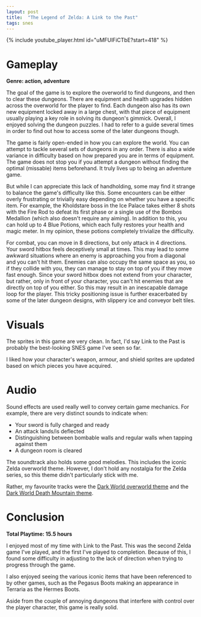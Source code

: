 ```yaml
---
layout: post
title:  "The Legend of Zelda: A Link to the Past"
tags: snes
---
```


{% include youtube_player.html id="uMFUlFiCTbE?start=418" %}

# Gameplay
**Genre: action, adventure**

The goal of the game is to explore the overworld to find dungeons, and then to clear these dungeons. There are equipment and health upgrades hidden across the overworld for the player to find. Each dungeon also has its own new equipment locked away in a large chest, with that piece of equipment usually playing a key role in solving its dungeon's gimmick. Overall, I enjoyed solving the dungeon puzzles. I had to refer to a guide several times in order to find out how to access some of the later dungeons though.

The game is fairly open-ended in how you can explore the world. You can attempt to tackle several sets of dungeons in any order. There is also a wide variance in difficulty based on how prepared you are in terms of equipment. The game does not stop you if you attempt a dungeon without finding the optimal (missable) items beforehand. It truly lives up to being an adventure game.

But while I can appreciate this lack of handholding, some may find it strange to balance the game's difficulty like this. Some encounters can be either overly frustrating or trivially easy depending on whether you have a specific item. For example, the Kholdstare boss in the Ice Palace takes either 8 shots with the Fire Rod to defeat its first phase or a single use of the Bombos Medallion (which also doesn't require any aiming). In addition to this, you can hold up to 4 Blue Potions, which each fully restores your health and magic meter. In my opinion, these potions completely trivialize the difficulty.

For combat, you can move in 8 directions, but only attack in 4 directions. Your sword hitbox feels deceptively small at times. This may lead to some awkward situations where an enemy is approaching you from a diagonal and you can't hit them. Enemies can also occupy the same space as you, so if they collide with you, they can manage to stay on top of you if they move fast enough. Since your sword hitbox does not extend from your character, but rather, only in front of your character, you can't hit enemies that are directly on top of you either. So this may result in an inescapable damage loop for the player. This tricky positioning issue is further exacerbated by some of the later dungeon designs, with slippery ice and conveyor belt tiles.

# Visuals
The sprites in this game are very clean. In fact, I'd say Link to the Past is probably the best-looking SNES game I've seen so far.

I liked how your character's weapon, armour, and shield sprites are updated based on which pieces you have acquired.

# Audio
Sound effects are used really well to convey certain game mechanics. For example, there are very distinct sounds to indicate when:
- Your sword is fully charged and ready
- An attack lands/is deflected
- Distinguishing between bombable walls and regular walls when tapping against them
- A dungeon room is cleared

The soundtrack also holds some good melodies. This includes the iconic Zelda overworld theme.
However, I don't hold any nostalgia for the Zelda series, so this theme didn't particularly stick with me.

Rather, my favourite tracks were the [Dark World overworld theme](https://www.youtube.com/watch?v=BStjuHfP238) and the [Dark World Death Mountain theme](https://www.youtube.com/watch?v=-k2SPiGAs5A).

# Conclusion
**Total Playtime: 15.5 hours**

I enjoyed most of my time with Link to the Past. This was the second Zelda game I've played, and the first I've played to completion. Because of this, I found some difficulty in adjusting to the lack of direction when trying to progress through the game.

I also enjoyed seeing the various iconic items that have been referenced to by other games, such as the Pegasus Boots making an appearance in Terraria as the Hermes Boots.

Aside from the couple of annoying dungeons that interfere with control over the player character, this game is really solid.

